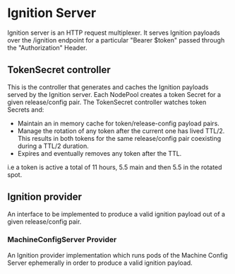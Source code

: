 # Ignition Server
Ignition server is an HTTP request multiplexer.
It serves Ignition payloads over the /ignition endpoint for a particular "Bearer $token" passed through the "Authorization" Header.

## TokenSecret controller
This is the controller that generates and caches the Ignition payloads served by the Ignition server.
Each NodePool creates a token Secret for a given release/config pair.
The TokenSecret controller watches token Secrets and:
 - Maintain an in memory cache for token/release-config payload pairs.
 - Manage the rotation of any token after the current one has lived TTL/2. This results in both tokens for the same release/config pair coexisting during a TTL/2 duration.
 - Expires and eventually removes any token after the TTL.

i.e a token is active a total of 11 hours, 5.5 main and then 5.5 in the rotated spot.

## Ignition provider
An interface to be implemented to produce a valid ignition payload out of a given release/config pair.

### MachineConfigServer Provider
An Ignition provider implementation which runs pods of the Machine Config Server ephemerally in order to produce a valid ignition payload.
